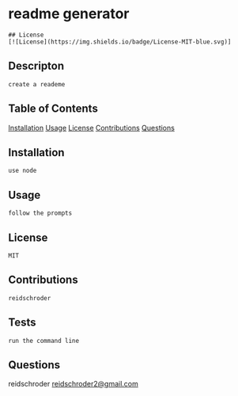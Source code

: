 # readme generator

    ## License
    [![License](https://img.shields.io/badge/License-MIT-blue.svg)]

  ## Descripton
    create a reademe

  ## Table of Contents
  [Installation](#installation)
  [Usage](#usage)
  [License](#license)
  [Contributions](#contributors)
  [Questions](#questions)

  ## Installation
    use node

  ## Usage
    follow the prompts

  ## License
    MIT

  ## Contributions
    reidschroder

  ## Tests
    run the command line 

  ## Questions
  reidschroder
  reidschroder2@gmail.com

